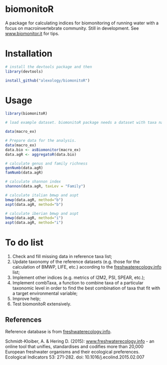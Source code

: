 # biomonitoR
A package for calculating indices for biomonitoring of running water with a focus on macroinvertebrate community. 
Still in development. See www.biomonitor.it for tips.


# Installation

```R
# install the devtools package and then
library(devtools)

install_github("alexology/biomonitoR")
```
# Usage

```R
library(biomonitoR)

# load example dataset. biomonitoR package needs a dataset with taxa names in the first column called "Taxa" and samples on the columns. Take a look to macro_ex for an example:

data(macro_ex)

# Prepare data for the analysis.
data(macro_ex)
data.bio <- asBiomonitor(macro_ex)
data.agR <- aggregatoR(data.bio)

# calculate genus and family richness
genNumb(data.agR)
famNumb(data.agR)

# calculate shannon index
shannon(data.agR, taxLev = "Family")

# calculate italian bmwp and aspt
bmwp(data.agR, method="b")
aspt(data.agR, method="b")

# calculate iberian bmwp and aspt
bmwp(data.agR, method="i")
aspt(data.agR, method="i")

```

# To do list
1. Check and fill missing data in reference taxa list;
2. Update taxonomy of the reference datasets (e.g. those for the calculation of BMWP, LIFE, etc.) according to the [freshwaterecology.info](http://www.freshwaterecology.info/) list;
3. Implement other indices (e.g. metrics of I2M2, PSI, SPEAR, etc.);
4. Implement combTaxa, a function to combine taxa of a particular taxonomic level in order to find the best combination of taxa that fit with a target environmental variable;
5. Improve help;
6. Test biomonitoR extensively.


## References
Reference database is from [freshwaterecology.info](http://www.freshwaterecology.info/).

Schmidt-Kloiber, A. & Hering D. (2015): www.freshwaterecology.info - an online tool that unifies, standardises and codifies more than 20,000 European freshwater organisms and their ecological preferences. Ecological Indicators 53: 271-282. doi: 10.1016/j.ecolind.2015.02.007
